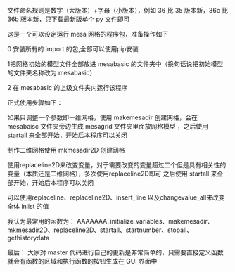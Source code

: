 文件命名规则是数字（大版本）+字母（小版本），例如 36 比 35 版本新，36c 比 36b 版本新，只下载最新版单个 py 文件即可

这是一个可以设定运行 mesa 网格的程序包，准备操作如下

0 安装所有的 import 的包,全部可以使用pip安装

1把网格初始的模型文件全部放进 mesabasic 的文件夹中（换句话说把初始模型的文件夹名称改为 mesabasic）

2 在 mesabasic 的上级文件夹内运行该程序




正式使用步骤如下：

如果只调整一个参数即一维网格，使用 makemesadir 创建网格，会在 mesabaisc 文件夹旁边生成 mesagrid 文件夹里面放网格模型
，之后使用 startall 来全部开始，开始后本程序可以关闭

制作二维网格使用 mkmesadir2D 创建网格

使用replaceline2D来改变变量，对于需要改变的变量超过二个但是具有相关性的变量（本质还是二维网格），多次使用replaceline2D即可
之后使用 startall 来全部开始，开始后本程序可以关闭

可以使用replaceline、replaceline2D、insert_line 以及changevalue_all来改变全体 inlist 的值

我认为最常用的函数为：
AAAAAAA_initialize_variables、makemesadir、mkmesadir2D、replaceline2D、startall、startnumber、stopall、gethistorydata



最后：
大家对 master 代码进行自己的更新是非常简单的，只需要直接定义函数就会有函数的区域和执行函数的按钮生成在 GUI 界面中

